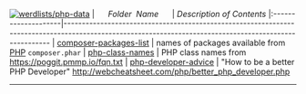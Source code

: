 [![werdlists/php-data](https://img.shields.io/badge/werdlists-php-data-purple/.svg?logo=github&style=popout&longCache=true)](# "werdlists/php-data")
|&nbsp;&nbsp;&nbsp;&nbsp;&nbsp;&nbsp;_Folder&nbsp;&nbsp;Name_&nbsp;&nbsp;&nbsp;&nbsp;&nbsp;&nbsp;| _Description of Contents_
|:--------------------|--------------------------------------------------------------------------------------------------------------------------------------------------------
| [composer-packages-list](composer-packages-list.txt.xz) |  names of packages available from [PHP](https://secure.php.net) `composer.phar` 
| [php-class-names](php-class-names.txt) |  PHP class names from <https://poggit.pmmp.io/fqn.txt> 
| [php-developer-advice](php-developer-advice.md) |  "How to be a better PHP Developer" <http://webcheatsheet.com/php/better_php_developer.php> 

* * *

